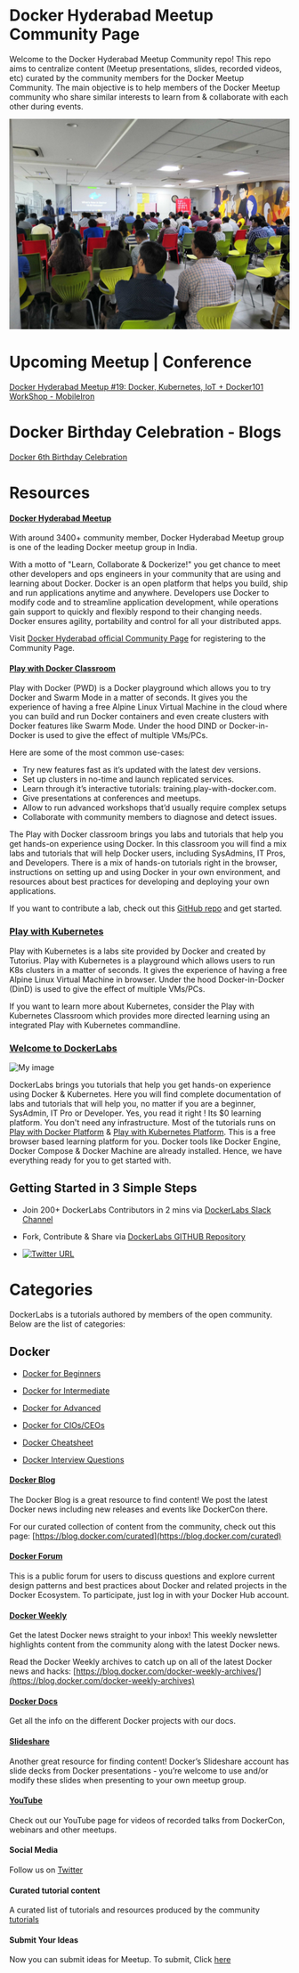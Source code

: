 # Docker Hyderabad Meetup Community Page

Welcome to the Docker Hyderabad Meetup Community repo! This repo aims to centralize content (Meetup presentations, slides, recorded videos, etc) curated by the community members for the Docker Meetup Community. The main objective is to help members of the Docker  Meetup community who share similar interests to learn from & collaborate with each other during events. 



 ![My Image](https://github.com/collabnix/dockerhyderabad/blob/master/images/dockerdocker.png)

 
# Upcoming Meetup | Conference



[Docker Hyderabad Meetup #19: Docker, Kubernetes, IoT + Docker101 WorkShop - MobileIron](https://github.com/collabnix/dockerhyderabad/blob/master/slides/README.md)


# Docker Birthday Celebration - Blogs

[Docker 6th Birthday Celebration]()




# Resources

#### [Docker Hyderabad Meetup](https://www.meetup.com/Docker-Hyderabad/)

With around 3400+ community member, Docker Hyderabad Meetup group is one of the leading Docker meetup group in India.

With a motto of "Learn, Collaborate & Dockerize!" you get chance to meet other developers and ops engineers in your community that are using and learning about Docker. Docker is an open platform that helps you build, ship and run applications anytime and anywhere. Developers use Docker to modify code and to streamline application development, while operations gain support to quickly and flexibly respond to their changing needs. Docker ensures agility, portability and control for all your distributed apps.

Visit [Docker Hyderabad official Community Page](https://events.docker.com/hyderabad/) for registering to the Community Page.

#### [Play with Docker Classroom](http://training.play-with-docker.com/)

Play with Docker (PWD) is a Docker playground which allows you to try Docker and Swarm Mode in a matter of seconds. It gives you the experience of having a free Alpine Linux Virtual Machine in the cloud where you can build and run Docker containers and even create clusters with Docker features like Swarm Mode. Under the hood DIND or Docker-in-Docker is used to give the effect of multiple VMs/PCs.

Here are some of the most common use-cases:

- Try new features fast as it’s updated with the latest dev versions.
- Set up clusters in no-time and launch replicated services.
- Learn through it’s interactive tutorials: training.play-with-docker.com.
- Give presentations at conferences and meetups.
- Allow to run advanced workshops that’d usually require complex setups
- Collaborate with community members to diagnose and detect issues.

The Play with Docker classroom brings you labs and tutorials that help you get hands-on experience using Docker. In this classroom you will find a mix labs and tutorials that will help Docker users, including SysAdmins, IT Pros, and Developers. There is a mix of hands-on tutorials right in the browser, instructions on setting up and using Docker in your own environment, and resources about best practices for developing and deploying your own applications.

If you want to contribute a lab, check out this [GitHub repo](https://github.com/play-with-docker/play-with-docker.github.io/commit/59a33dcb38002ec58db8826e7396e00433f78816) and get started.

### [Play with Kubernetes](https://labs.play-with-k8s.com)

Play with Kubernetes is a labs site provided by Docker and created by Tutorius. Play with Kubernetes is a playground which allows users to run K8s clusters in a matter of seconds. It gives the experience of having a free Alpine Linux Virtual Machine in browser. Under the hood Docker-in-Docker (DinD) is used to give the effect of multiple VMs/PCs.

If you want to learn more about Kubernetes, consider the Play with Kubernetes Classroom which provides more directed learning using an integrated Play with Kubernetes commandline.

### [ Welcome to DockerLabs](https://github.com/collabnix/dockerlabs)

![My image](https://github.com/collabnix/dockerlabs/blob/master/images/dockerlabs.jpeg)

DockerLabs brings you tutorials that help you get hands-on experience using Docker & Kubernetes. Here you will find complete documentation of labs and tutorials that will help you, no matter if you are a beginner, SysAdmin, IT Pro or Developer. Yes, you read it right ! Its $0 learning platform. You don't need any infrastructure. Most of the tutorials runs on [Play with Docker Platform](https://labs.play-with-docker.com/) & [Play with Kubernetes Platform](https://play-with-k8s.com). This is a free browser based learning platform for you. Docker tools like Docker Engine, Docker Compose & Docker Machine are already installed. Hence, we have everything ready for you to get started with.

## Getting Started in 3 Simple Steps

- Join 200+ DockerLabs Contributors in 2 mins via [DockerLabs Slack Channel](https://join.slack.com/t/collabnix/shared_invite/enQtNDkwMjY0OTE2NzA1LTYwMmE4MzU0YjQzYTU1NzUzZWRlNTI4MGFkMGRiMmZiM2YwNTc0MTNlOGIzZDc2NGNkOGUwNzdiN2JjZjI3MjE)

- Fork, Contribute & Share via [DockerLabs GITHUB Repository](https://github.com/collabnix/dockerlabs)

-  [![Twitter URL](https://img.shields.io/twitter/url/https/twitter.com/fold_left.svg?style=social&label=Follow%20%40collabnix)](https://twitter.com/collabnix)



# Categories

DockerLabs is a tutorials authored by members of the open community.
Below are the list of categories:

## Docker

- [Docker for Beginners](https://github.com/collabnix/dockerlabs/tree/master/beginners/README.md)

- [Docker for Intermediate](https://github.com/collabnix/dockerlabs/tree/master/intermediate/README.md)

- [Docker for Advanced](https://github.com/collabnix/dockerlabs/tree/master/advanced/README.md)

- [Docker for CIOs/CEOs](https://github.com/collabnix/dockerlabs/tree/master/docker/leadership/README.md)

- [Docker Cheatsheet](https://github.com/collabnix/dockerlabs/tree/master/docker/cheatsheet/README.md)

- [Docker Interview Questions]()

#### [Docker Blog](https://blog.docker.com/)
The Docker Blog is a great resource to find content! We post the latest Docker news including new releases and events like DockerCon there.

For our curated collection of content from the community, check out this page: [https://blog.docker.com/curated](https://blog.docker.com/curated) 

#### [Docker Forum](https://forums.docker.com/)

This is a public forum for users to discuss questions and explore current design patterns and best practices about Docker and related projects in the Docker Ecosystem. To participate, just log in with your Docker Hub account.

#### [Docker Weekly](https://www.docker.com/newsletter-subscription)
Get the latest Docker news straight to your inbox! This weekly newsletter highlights content from the community along with the latest Docker news.

Read the Docker Weekly archives to catch up on all of the latest Docker news and hacks: [https://blog.docker.com/docker-weekly-archives/](https://blog.docker.com/docker-weekly-archives)

#### [Docker Docs](https://docs.docker.com/)
Get all the info on the different Docker projects with our docs.

#### [Slideshare](http://www.slideshare.net/docker)
Another great resource for finding content! Docker’s Slideshare account has slide decks from Docker presentations - you’re welcome to use and/or modify these slides when presenting to your own meetup group.

#### [YouTube](https://www.youtube.com/user/dockerrun)
Check out our YouTube page for videos of recorded talks from DockerCon, webinars and other meetups.

#### Social Media
Follow us on [Twitter](https://twitter.com/bangaloredocker)

#### Curated tutorial content
A curated list of tutorials and resources produced by the community [tutorials](./curated-content.md)

#### Submit Your Ideas
Now you can submit ideas for Meetup. To submit, Click [here](https://github.com/collabnix/dockerbangalore/tree/master/ideas)
